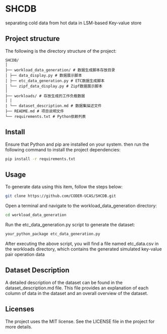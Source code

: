 # SHCDB
separating cold data from hot data in LSM-based Key-value store


## Project structure

The following is the directory structure of the project:
```
SHCDB/
│
├── workload_data_generation/ # 数据生成脚本存放目录
│ ├── data_display.py # 数据展示脚本
│ ├── etc_data_generation.py # ETC数据生成脚本
│ └── zipf_data_display.py # Zipf数据展示脚本
│
├── workloads/ # 存放生成的工作负载数据
| |
| └── dataset_description.md # 数据集描述文件 
├── README.md # 项目说明文件
└── requirements.txt # Python依赖列表
```

## Install
Ensure that Python and pip are installed on your system. then run the following command to install the project dependencies:
```bash
pip install -r requirements.txt
```


## Usage
To generate data using this item, follow the steps below:  

```bash
git clone https://github.com/CODER-UCAS/SHCDB.git
```
Open a terminal and navigate to the workload_data_generation directory:
```bash
cd workload_data_generation
```
Run the etc_data_generation.py script to generate the dataset:
```bash
your_python_package etc_data_generation.py
```  
After executing the above script, you will find a file named etc_data.csv in the workloads directory, which contains the generated simulated key-value pair operation data  

## Dataset Description
A detailed description of the dataset can be found in the dataset_description.md file. This file provides an explanation of each column of data in the dataset and an overall overview of the dataset.

## Licenses
The project uses the MIT license. See the LICENSE file in the project for more details.
